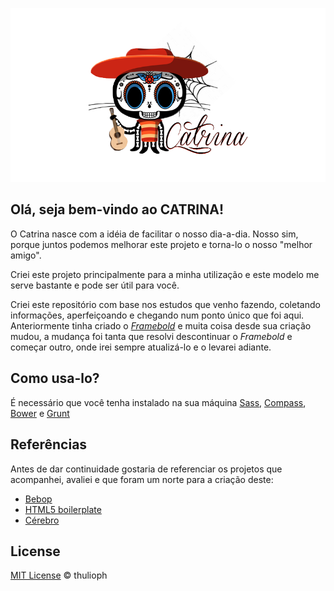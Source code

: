 ![Logo](logo-bg.png "Catrina")

## Olá, seja bem-vindo ao CATRINA!

O Catrina nasce com a idéia de facilitar o nosso dia-a-dia. Nosso sim, porque juntos podemos melhorar este projeto e torna-lo o nosso "melhor amigo".

Criei este projeto principalmente para a minha utilização e este modelo me serve bastante e pode ser útil para você.

Criei este repositório com base nos estudos que venho fazendo, coletando informações, aperfeiçoando e chegando num ponto único que foi aqui. Anteriormente tinha criado o [_Framebold_](http://thulioph.github.io/framebold/) e muita coisa desde sua criação mudou, a mudança foi tanta que resolvi descontinuar o _Framebold_ e começar outro, onde irei sempre atualizá-lo e o levarei adiante.

## Como usa-lo?

É necessário que você tenha instalado na sua máquina [Sass](http://sass-lang.com), [Compass](), [Bower]() e [Grunt]()


## Referências

Antes de dar continuidade gostaria de referenciar os projetos que acompanhei, avaliei e que foram um norte para a criação deste:

- [Bebop](https://github.com/arthurgouveia/bebop/)
- [HTML5 boilerplate](https://github.com/h5bp/html5-boilerplate)
- [Cérebro](https://github.com/cerebrobr/)


## License

[MIT License](http://thulioph.mit-license.org/) © thulioph
